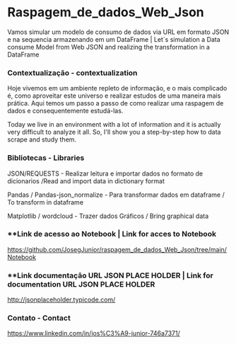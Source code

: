 # Raspagem_de_dados_Web_Json
Vamos simular um modelo de consumo de dados via URL em formato JSON e na sequencia armazenando em um DataFrame  | Let´s simulation a Data consume Model from Web JSON and realizing the transformation in a DataFrame

### **Contextualização - contextualization**

Hoje vivemos em um ambiente repleto de informação, e o mais complicado é, como aproveitar este universo e realizar estudos de uma maneira mais prática. Aqui temos um passo a passo de como realizar uma raspagem de dados e consequentemente estudá-las.

Today we live in an environment with a lot of information and it is actually very difficult to analyze it all. So, I'll show you a step-by-step how to data scrape and study them.

### **Bibliotecas - Libraries**

JSON/REQUESTS - Realizar leitura e importar dados no formato de dicionarios  /Read and import data in dictionary format

Pandas / Pandas-json_normalize - Para transformar dados em dataframe / To transform in dataframe

Matplotlib / wordcloud - Trazer dados Gráficos / Bring graphical data

### **Link de acesso ao Notebook | Link for acces to Notebook
https://github.com/JosegJunior/raspagem_de_dados_Web_Json/tree/main/Notebook

### **Link documentação URL JSON PLACE HOLDER | Link for documentation URL JSON PLACE HOLDER
http://jsonplaceholder.typicode.com/

### **Contato - Contact**
https://www.linkedin.com/in/jos%C3%A9-junior-746a7371/
